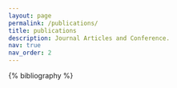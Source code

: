 ```yaml
---
layout: page
permalink: /publications/
title: publications
description: Journal Articles and Conference.
nav: true
nav_order: 2
---
```


<!-- _pages/publications.md -->
<div class="publications">

{% bibliography %}

</div>
